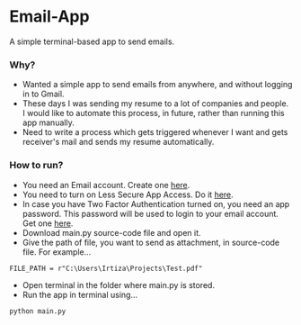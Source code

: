 # Email-App
A simple terminal-based app to send emails.

### Why?
* Wanted a simple app to send emails from anywhere, and without logging in to Gmail. 
* These days I was sending my resume to a lot of companies and people. I would like to automate this process, in future, rather than running this app manually. 
* Need to write a process which gets triggered whenever I want and gets receiver's mail and sends my resume automatically.

### How to run?
* You need an Email account. Create one [here](https://accounts.google.com/signup/v2/webcreateaccount?hl=en&flowName=GlifWebSignIn&flowEntry=SignUp).
* You need to turn on Less Secure App Access. Do it [here](https://myaccount.google.com/lesssecureapps?pli=1&rapt=AEjHL4OWLqEhTqPwYjmS4YE2FBe9naO1iCdPvakG6HJb8q00Uj9cXbV0yIJxfVOk0G5AGYu8lYGEobh-d9ueLma_GcU4CijQyg).
* In case you have Two Factor Authentication turned on, you need an app password. This password will be used to login to your email account. Get one [here](https://myaccount.google.com/apppasswords?rapt=AEjHL4OQR29RypuavkkdJOikpOtmCUw4LerIhWN6FzJ8TNzQAHoB_S-YbN6zMaKL0Sps7qJ35fcDXfOx88_4kfdQNg1GMkflSQ).
* Download main.py source-code file and open it. 
* Give the path of file, you want to send as attachment, in source-code file. For example...

``` FILE_PATH = r"C:\Users\Irtiza\Projects\Test.pdf" ```
* Open terminal in the folder where main.py is stored.
* Run the app in terminal using...

``` python main.py ```
